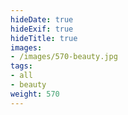 ```yaml
---
hideDate: true
hideExif: true
hideTitle: true
images:
- /images/570-beauty.jpg
tags:
- all
- beauty
weight: 570
---
```

